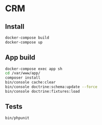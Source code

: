 # CRM 

## Install

```sh
docker-compose build
docker-compose up
```

## App build

```sh
docker-compose exec app sh
cd /var/www/app/
composer install
bin/console cache:clear
bin/console doctrine:schema:update --force
bin/console doctrine:fixtures:load 
```

## Tests

```sh
bin/phpunit
```